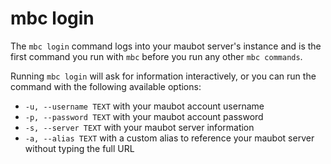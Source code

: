 # mbc login

The `mbc login` command logs into your maubot server's instance and is the 
first command you run with `mbc` before you run any other `mbc commands`.

Running `mbc login` will ask for information interactively, or you can run 
the command with the following available options:

* `-u, --username TEXT` with your maubot account username
* `-p, --password TEXT` with your maubot account password
* `-s, --server TEXT` with your maubot server information
* `-a, --alias TEXT` with a custom alias to reference your maubot server 
  without typing the full URL
